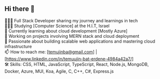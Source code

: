 ## Hi there 👋

👨🏻‍💻 Full Stack Developer sharing my journey and learnings in tech  
👨🏻‍🎓 Studying [Computer Science] at the H.I.T, Israel  
💭 Currently learning about cloud development [Mostly Azure]  
🚀 Working on projects involving MERN stack and cloud deployment  
🎯 Passionate about building scalable web applications and mastering cloud infrastructure  
📫 How to reach me: [temujinba@gmail.com] | [https://www.linkedin.com/in/temuujin-bat-erdene-4984a42a7/]  
🛠️ Skills: CSS, HTML, JavaScript, TypeScript, React, Node.js, MongoDB, Docker, Azure, MUI, Koa, Agile, C, C++, C#, Express.js
